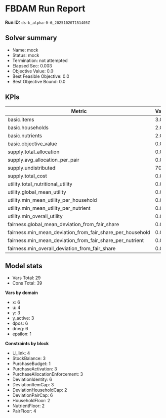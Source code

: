 # FBDAM Run Report

**Run ID:** `ds-b_alpha-0-6_20251020T151405Z`

## Solver summary
- Name: mock
- Status: mock
- Termination: not attempted
- Elapsed Sec: 0.003
- Objective Value: 0.0
- Best Feasible Objective: 0.0
- Best Objective Bound: 0.0

## KPIs
| Metric | Value |
|---|---|
| basic.items | 3.0 |
| basic.households | 2.0 |
| basic.nutrients | 2.0 |
| basic.objective_value | 0.0 |
| supply.total_allocation | 0.0 |
| supply.avg_allocation_per_pair | 0.0 |
| supply.undistributed | 70.0 |
| supply.total_cost | 0.0 |
| utility.total_nutritional_utility | 0.0 |
| utility.global_mean_utility | 0.0 |
| utility.min_mean_utility_per_household | 0.0 |
| utility.min_mean_utility_per_nutrient | 0.0 |
| utility.min_overall_utility | 0.0 |
| fairness.global_mean_deviation_from_fair_share | 0.0 |
| fairness.min_mean_deviation_from_fair_share_per_household | 0.0 |
| fairness.min_mean_deviation_from_fair_share_per_nutrient | 0.0 |
| fairness.min_overall_deviation_from_fair_share | 0.0 |

## Model stats
- Vars Total: 29
- Cons Total: 39

**Vars by domain**
- x: 6
- u: 4
- y: 3
- y_active: 3
- dpos: 6
- dneg: 6
- epsilon: 1

**Constraints by block**
- U_link: 4
- StockBalance: 3
- PurchaseBudget: 1
- PurchaseActivation: 3
- PurchaseAllocationEnforcement: 3
- DeviationIdentity: 6
- DeviationItemCap: 3
- DeviationHouseholdCap: 2
- DeviationPairCap: 6
- HouseholdFloor: 2
- NutrientFloor: 2
- PairFloor: 4
